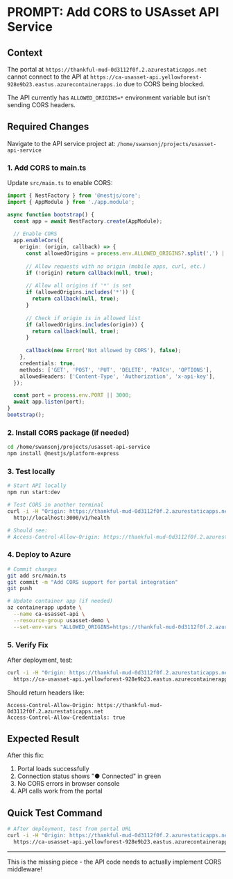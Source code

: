 # PROMPT: Add CORS to USAsset API Service

## Context
The portal at `https://thankful-mud-0d3112f0f.2.azurestaticapps.net` cannot connect to the API at `https://ca-usasset-api.yellowforest-928e9b23.eastus.azurecontainerapps.io` due to CORS being blocked.

The API currently has `ALLOWED_ORIGINS=*` environment variable but isn't sending CORS headers.

## Required Changes

Navigate to the API service project at: `/home/swansonj/projects/usasset-api-service`

### 1. Add CORS to main.ts

Update `src/main.ts` to enable CORS:

```typescript
import { NestFactory } from '@nestjs/core';
import { AppModule } from './app.module';

async function bootstrap() {
  const app = await NestFactory.create(AppModule);
  
  // Enable CORS
  app.enableCors({
    origin: (origin, callback) => {
      const allowedOrigins = process.env.ALLOWED_ORIGINS?.split(',') || ['*'];
      
      // Allow requests with no origin (mobile apps, curl, etc.)
      if (!origin) return callback(null, true);
      
      // Allow all origins if '*' is set
      if (allowedOrigins.includes('*')) {
        return callback(null, true);
      }
      
      // Check if origin is in allowed list
      if (allowedOrigins.includes(origin)) {
        return callback(null, true);
      }
      
      callback(new Error('Not allowed by CORS'), false);
    },
    credentials: true,
    methods: ['GET', 'POST', 'PUT', 'DELETE', 'PATCH', 'OPTIONS'],
    allowedHeaders: ['Content-Type', 'Authorization', 'x-api-key'],
  });

  const port = process.env.PORT || 3000;
  await app.listen(port);
}
bootstrap();
```

### 2. Install CORS package (if needed)

```bash
cd /home/swansonj/projects/usasset-api-service
npm install @nestjs/platform-express
```

### 3. Test locally

```bash
# Start API locally
npm run start:dev

# Test CORS in another terminal
curl -i -H "Origin: https://thankful-mud-0d3112f0f.2.azurestaticapps.net" \
  http://localhost:3000/v1/health

# Should see:
# Access-Control-Allow-Origin: https://thankful-mud-0d3112f0f.2.azurestaticapps.net
```

### 4. Deploy to Azure

```bash
# Commit changes
git add src/main.ts
git commit -m "Add CORS support for portal integration"
git push

# Update container app (if needed)
az containerapp update \
  --name ca-usasset-api \
  --resource-group usasset-demo \
  --set-env-vars "ALLOWED_ORIGINS=https://thankful-mud-0d3112f0f.2.azurestaticapps.net"
```

### 5. Verify Fix

After deployment, test:
```bash
curl -i -H "Origin: https://thankful-mud-0d3112f0f.2.azurestaticapps.net" \
  https://ca-usasset-api.yellowforest-928e9b23.eastus.azurecontainerapps.io/v1/health
```

Should return headers like:
```
Access-Control-Allow-Origin: https://thankful-mud-0d3112f0f.2.azurestaticapps.net
Access-Control-Allow-Credentials: true
```

## Expected Result

After this fix:
1. Portal loads successfully
2. Connection status shows "● Connected" in green
3. No CORS errors in browser console
4. API calls work from the portal

## Quick Test Command

```bash
# After deployment, test from portal URL
curl -i -H "Origin: https://thankful-mud-0d3112f0f.2.azurestaticapps.net" \
  https://ca-usasset-api.yellowforest-928e9b23.eastus.azurecontainerapps.io/v1/health | grep -i "access-control"
```

---

This is the missing piece - the API code needs to actually implement CORS middleware!
